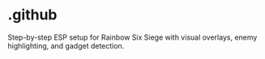 # .github
Step-by-step ESP setup for Rainbow Six Siege with visual overlays, enemy highlighting, and gadget detection.
